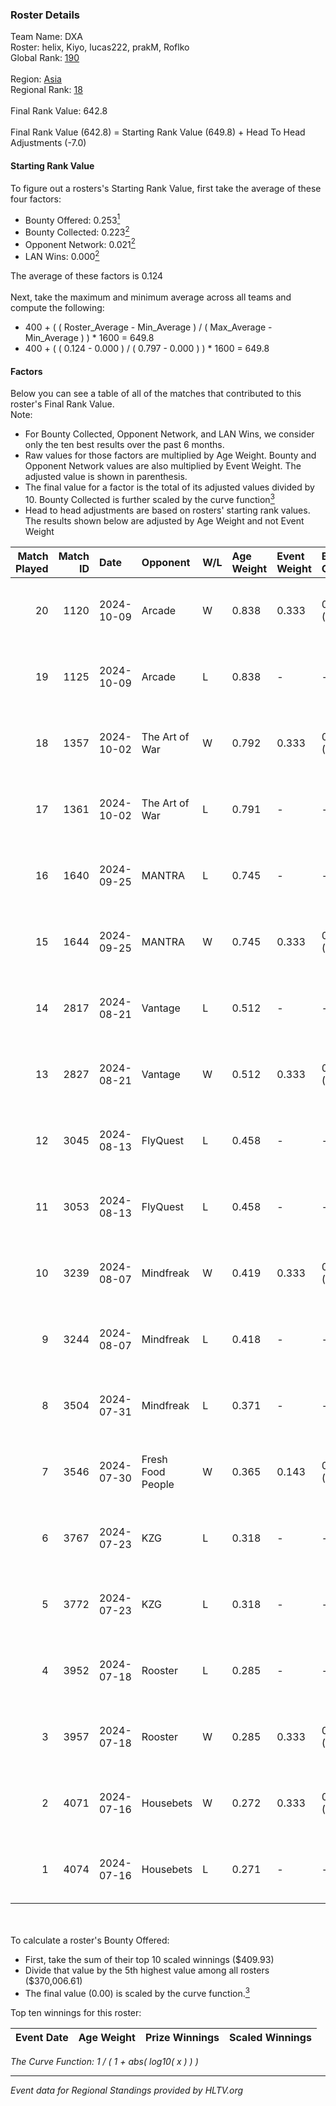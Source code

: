 ### Roster Details<br />
Team Name: DXA<br />
Roster: helix, Kiyo, lucas222, prakM, Roflko<br />
Global Rank: [190](../../standings_global_2024_12_02.md)<br />
<br />
Region: [Asia]( ../../standings_asia_2024_12_02.md)<br />
Regional Rank: [18]( ../../standings_asia_2024_12_02.md)<br />
<br />
Final Rank Value:  642.8<br />
<br />
Final Rank Value (642.8) = Starting Rank Value (649.8) + Head To Head Adjustments (-7.0)<br />

#### Starting Rank Value<br />
To figure out a rosters's Starting Rank Value, first take the average of these four factors:<br />
- Bounty Offered: 0.253[<sup>1</sup>](#table2)
- Bounty Collected: 0.223[<sup>2</sup>](#table1)
- Opponent Network: 0.021[<sup>2</sup>](#table1)
- LAN Wins: 0.000[<sup>2</sup>](#table1)

The average of these factors is 0.124<br />
<br />
Next, take the maximum and minimum average across all teams and compute the following:<br />
- 400 + ( ( Roster_Average - Min_Average ) / ( Max_Average - Min_Average ) ) * 1600 = 649.8
- 400 + ( ( 0.124 - 0.000 ) / ( 0.797 - 0.000 ) ) * 1600 = 649.8


#### Factors<br />
Below you can see a table of all of the matches that contributed to this roster's Final Rank Value.<br />
Note:<br />

- For Bounty Collected, Opponent Network, and LAN Wins, we consider only the ten best results over the past 6 months.
- Raw values for those factors are multiplied by Age Weight. Bounty and Opponent Network values are also multiplied by Event Weight. The adjusted value is shown in parenthesis.
- The final value for a factor is the total of its adjusted values divided by 10. Bounty Collected is further scaled by the curve function[<sup>3</sup>](#curveFunction)
- Head to head adjustments are based on rosters' starting rank values. The results shown below are adjusted by Age Weight and not Event Weight
<span id="table1"></span><br />


| Match Played | Match ID | Date       | Opponent          | W/L | Age Weight | Event Weight | Bounty Collected | Opponent Network | LAN Wins  | H2H Adj. | Roster                               |
| -: | -: | :- | :- | :- | :- | :- | :- | :- | :- | -: | :- |
|           20 |     1120 | 2024-10-09 | Arcade            | W   | 0.838      | 0.333        | 0.001 (0.000)    | 0.144 (0.040)    | 0 (0.000) |    13.56 | helix, Kiyo, lucas222, prakM, Roflko |
|           19 |     1125 | 2024-10-09 | Arcade            | L   | 0.838      | -            | -                | -                | -         |   -12.98 | helix, Kiyo, lucas222, prakM, Roflko |
|           18 |     1357 | 2024-10-02 | The Art of War    | W   | 0.792      | 0.333        | 0.003 (0.001)    | 0.293 (0.077)    | 0 (0.000) |    14.93 | helix, Kiyo, lucas222, prakM, Roflko |
|           17 |     1361 | 2024-10-02 | The Art of War    | L   | 0.791      | -            | -                | -                | -         |   -10.02 | helix, Kiyo, lucas222, prakM, Roflko |
|           16 |     1640 | 2024-09-25 | MANTRA            | L   | 0.745      | -            | -                | -                | -         |   -12.83 | helix, Kiyo, lucas222, prakM, Roflko |
|           15 |     1644 | 2024-09-25 | MANTRA            | W   | 0.745      | 0.333        | 0.001 (0.000)    | 0.080 (0.020)    | 0 (0.000) |    10.77 | helix, Kiyo, lucas222, prakM, Roflko |
|           14 |     2817 | 2024-08-21 | Vantage           | L   | 0.512      | -            | -                | -                | -         |   -10.86 | Kiyo, lucas222, prakM, Roflko, Zuko  |
|           13 |     2827 | 2024-08-21 | Vantage           | W   | 0.512      | 0.333        | 0.000 (0.000)    | 0.087 (0.015)    | 0 (0.000) |     5.31 | Kiyo, lucas222, prakM, Roflko, Zuko  |
|           12 |     3045 | 2024-08-13 | FlyQuest          | L   | 0.458      | -            | -                | -                | -         |    -0.18 | Kiyo, lucas222, prakM, Roflko, Zuko  |
|           11 |     3053 | 2024-08-13 | FlyQuest          | L   | 0.458      | -            | -                | -                | -         |    -0.18 | Kiyo, lucas222, prakM, Roflko, Zuko  |
|           10 |     3239 | 2024-08-07 | Mindfreak         | W   | 0.419      | 0.333        | 0.005 (0.001)    | 0.225 (0.031)    | 0 (0.000) |     8.84 | Kiyo, lucas222, prakM, Roflko, Zuko  |
|            9 |     3244 | 2024-08-07 | Mindfreak         | L   | 0.418      | -            | -                | -                | -         |    -4.40 | Kiyo, lucas222, prakM, Roflko, Zuko  |
|            8 |     3504 | 2024-07-31 | Mindfreak         | L   | 0.371      | -            | -                | -                | -         |    -4.03 | Kiyo, lucas222, prakM, Roflko, Zuko  |
|            7 |     3546 | 2024-07-30 | Fresh Food People | W   | 0.365      | 0.143        | 0.000 (0.000)    | 0.000 (0.000)    | 0 (0.000) |     2.34 | Kiyo, lucas222, prakM, Roflko, Zuko  |
|            6 |     3767 | 2024-07-23 | KZG               | L   | 0.318      | -            | -                | -                | -         |    -4.66 | Kiyo, lucas222, prakM, Roflko, Zuko  |
|            5 |     3772 | 2024-07-23 | KZG               | L   | 0.318      | -            | -                | -                | -         |    -4.79 | Kiyo, lucas222, prakM, Roflko, Zuko  |
|            4 |     3952 | 2024-07-18 | Rooster           | L   | 0.285      | -            | -                | -                | -         |    -3.83 | Kiyo, lucas222, rocky, Roflko, Zuko  |
|            3 |     3957 | 2024-07-18 | Rooster           | W   | 0.285      | 0.333        | 0.013 (0.001)    | 0.204 (0.019)    | 0 (0.000) |     5.24 | Kiyo, lucas222, rocky, Roflko, Zuko  |
|            2 |     4071 | 2024-07-16 | Housebets         | W   | 0.272      | 0.333        | 0.004 (0.000)    | 0.128 (0.012)    | 0 (0.000) |     4.69 | Kiyo, lucas222, prakM, Roflko, Zuko  |
|            1 |     4074 | 2024-07-16 | Housebets         | L   | 0.271      | -            | -                | -                | -         |    -3.93 | Kiyo, lucas222, prakM, Roflko, Zuko  |

<br />
<span id="table2"></span><br />
To calculate a roster's Bounty Offered:<br />

- First, take the sum of their top 10 scaled winnings ($409.93)
- Divide that value by the 5th highest value among all rosters ($370,006.61)
- The final value (0.00) is scaled by the curve function.[<sup>3</sup>](#curveFunction)

Top ten winnings for this roster:<br />

| Event Date | Age Weight | Prize Winnings | Scaled Winnings |
| :- | -: | :- | :- |


<span id="curveFunction"></span>_The Curve Function: 1 / ( 1 + abs( log10( x ) ) )_<br />

---
_Event data for Regional Standings provided by HLTV.org_<br />
